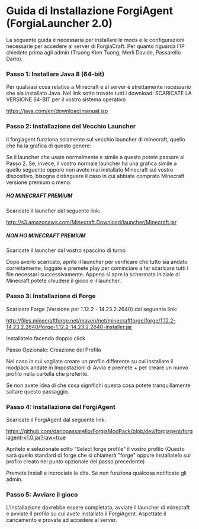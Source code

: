 # Guida di Installazione ForgiAgent (ForgiaLauncher 2.0)

La seguente guida è necessaria per installare le mods e le configurazioni necessarie per accedere al server
di ForgiaCraft. Per quanto riguarda l'IP chiedete prima agli admin (Truong Kien Tuong, Merli Davide, Passarello Dario).

### Passo 1: Installare Java 8 (64-bit)

Per qualsiasi cosa relativa a Minecraft e al server è strettamente necessario che sia installato Java.
Nel link sotto trovate tutti i download: SCARICATE LA VERSIONE 64-BIT per il vostro sistema operativo

https://java.com/en/download/manual.jsp

### Passo 2: Installazione del Vecchio Launcher

Il forgiagent funziona solamente sul vecchio launcher di minecraft, quello che ha la grafica di questo genere:

Se il launcher che usate normalmente è simile a questo potete passare al Passo 2.
Se, invece, il vostro normale launcher ha una grafica simile a quello seguente oppure non avete mai installato
Minecraft sul vostro dispositivo, bisogna distinguere il caso in cui abbiate comprato Minecraft versione premium o meno:

##### HO MINECRAFT PREMIUM

Scaricate il launcher dal seguente link:

http://s3.amazonaws.com/Minecraft.Download/launcher/Minecraft.jar

##### NON HO MINECRAFT PREMIUM

Scaricate il launcher dal vostro spaccino di turno

Dopo averlo scaricato, aprite il launcher per verificare che tutto sia andato correttamente, loggate e premete play per cominciare a far scaricare tutti i
file necessari successivamente.
Appena si apre la schermata iniziale di Minecraft potete chiudere il gioco e il launcher.

### Passo 3: Installazione di Forge

Scaricate Forge (Versione per 1.12.2 - 14.23.2.2640) dal seguente link:

http://files.minecraftforge.net/maven/net/minecraftforge/forge/1.12.2-14.23.2.2640/forge-1.12.2-14.23.2.2640-installer.jar

Installatelo facendo doppio click.

Passo Opzionale: Creazione del Profilo

Nel caso in cui vogliate creare un profilo differente su cui installare il modpack
andate in Impostazioni di Avvio e premete + per creare un nuovo profilo nella cartella
che preferite.

Se non avete idea di che cosa significhi questa cosa potete tranquillamente saltare questo
passaggio.

### Passo 4: Installazione del ForgiAgent

Scaricate il ForgiAgent dal seguente link:

https://github.com/dariopassarello/ForgiaModPack/blob/dev/forgiagent/forgiagent-v1.0.jar?raw=true

Apritelo e selezionate sotto "Select forge profile" il vostro profilo
(Questo sarà quello standard di forge che si chiamerà "forge" oppure installatelo sul profilo
creato nel punto opzionale del passo precedente)

Premete Install e incrociate le dita. Se non funziona qualcosa notificate gli admin.

### Passo 5: Avviare il gioco

L'installazione dovrebbe essere completata, avviate il launcher di minecraft e avviate il
profilo su cui avete installato il ForgiAgent. Aspettate il caricamento e provate
ad accedere al server.





